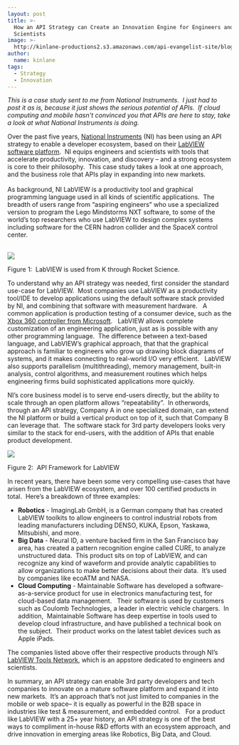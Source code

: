 ```yaml
---
layout: post
title: >-
  How an API Strategy can Create an Innovation Engine for Engineers and
  Scientists
image: >-
  http://kinlane-productions2.s3.amazonaws.com/api-evangelist-site/blog/national-instruments-logo.png
author:
  name: kinlane
tags:
  - Strategy
  - Innovation
---
```

_This is a case study sent to me from National Instruments.  I just had to post it as is, because it just shows the serious potential of APIs.  If cloud computing and mobile hasn't convinced you that APIs are here to stay, take a look at what National Instruments is doing._

Over the past five years, [National Instruments](http://www.ni.com/ "National Instruments") (NI) has been using an API strategy to enable a developer ecosystem, based on their [LabVIEW software platform](http://www.ni.com/labview/ "LabView").  NI equips engineers and scientists with tools that accelerate productivity, innovation, and discovery – and a strong ecosystem is core to their philosophy.  This case study takes a look at one approach, and the business role that APIs play in expanding into new markets.    
   
As background, NI LabVIEW is a productivity tool and graphical programming language used in all kinds of scientific applications.  The breadth of users range from “aspiring engineers” who use a specialized version to program the Lego Mindstorms NXT software, to some of the world’s top researchers who use LabVIEW to design complex systems including software for the CERN hadron collider and the SpaceX control center.  

   
![](https://s3.amazonaws.com/kinlane-productions2/api-evangelist/national-instruments/national-instruments-1.png)

Figure 1:  LabVIEW is used from K through Rocket Science.

To understand why an API strategy was needed, first consider the standard use-case for LabVIEW.  Most companies use LabVIEW as a productivity tool/IDE to develop applications using the default software stack provided by NI, and combining that software with measurement hardware.   A common application is production testing of a consumer device, such as the [Xbox 360 controller from Microsoft](http://sine.ni.com/cs/app/doc/p/id/cs-662).   LabVIEW allows complete customization of an engineering application, just as is possible with any other programming language.  The difference between a text-based language, and LabVIEW’s graphical approach, that that the graphical approach is familiar to engineers who grow up drawing block diagrams of systems, and it makes connecting to real-world I/O very efficient.   LabVIEW also supports parallelism (multithreading), memory management, built-in analysis, control algorithms, and measurement routines which helps engineering firms build sophisticated applications more quickly.  
  
NI’s core business model is to serve end-users directly, but the ability to scale through an open platform allows “repeatability”.  In otherwords, through an API strategy, Company A in one specialized domain, can extend the NI platform or build a vertical product on top of it, such that Company B can leverage that.  The software stack for 3rd party developers looks very similar to the stack for end-users, with the addition of APIs that enable product development.  

  
![](https://s3.amazonaws.com/kinlane-productions2/api-evangelist/national-instruments/national-instruments-2.png)

Figure 2:  API Framework for LabVIEW

In recent years, there have been some very compelling use-cases that have arisen from the LabVIEW ecosystem, and over 100 certified products in total.  Here’s a breakdown of three examples:

*   **Robotics** - ImagingLab GmbH, is a German company that has created LabVIEW toolkits to allow engineers to control industrial robots from leading manufacturers including DENSO, KUKA, Epson, Yaskawa, Mitsubishi, and more.  
*   **Big Data** - Neural ID, a venture backed firm in the San Francisco bay area, has created a pattern recognition engine called CURE, to analyze unstructured data.  This product sits on top of LabVIEW, and can recognize any kind of waveform and provide analytic capabilities to allow organizations to make better decisions about their data.  It’s used by companies like ecoATM and NASA.  
*   **Cloud Computing** \- Maintainable Software has developed a software-as-a-service product for use in electronics manufacturing test, for cloud-based data management.   Their software is used by customers such as Coulomb Technologies, a leader in electric vehicle chargers.  In addition,  Maintainable Software has deep expertise in tools used to develop cloud infrastructure, and have published a technical book on the subject.  Their product works on the latest tablet devices such as Apple iPads.

The companies listed above offer their respective products through NI’s [LabVIEW Tools Network](http://www.ni.com/labviewtools/), which is an appstore dedicated to engineers and scientists.  
  
In summary, an API strategy can enable 3rd party developers and tech companies to innovate on a mature software platform and expand it into new markets.  It’s an approach that’s not just limited to companies in the mobile or web space– it is equally as powerful in the B2B space in industries like test & measurement, and embedded control.   For a product like LabVIEW with a 25+ year history, an API strategy is one of the best ways to compliment in-house R&D efforts with an ecosystem approach, and drive innovation in emerging areas like Robotics, Big Data, and Cloud.